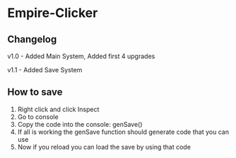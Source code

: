 # Empire-Clicker
## Changelog
v1.0 - Added Main System, Added first 4 upgrades

v1.1 - Added Save System
## How to save
1. Right click and click Inspect
2. Go to console
3. Copy the code into the console: genSave()
4. If all is working the genSave function should generate code that you can use
5. Now if you reload you can load the save by using that code
